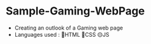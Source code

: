 # Sample-Gaming-WebPage
- Creating an outlook of a Gaming web page 
- Languages used : 🔴HTML  🔵CSS   🟡JS

